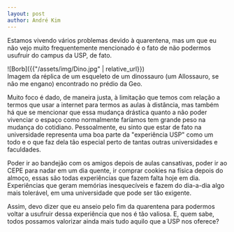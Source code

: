 ```yaml
---
layout: post
author: André Kim
---
```

 
Estamos vivendo vários problemas devido à quarentena, mas um que eu não vejo muito frequentemente mencionado é o fato de não podermos usufruir do campus da USP, de fato.

![Borb]({{"/assets/img/Dino.jpg" | relative_url}})  
Imagem da réplica de um esqueleto de um dinossauro (um Allossauro, se não me engano) encontrado no prédio da Geo.

Muito foco é dado, de maneira justa, à limitação que temos com relação a termos que usar a internet para termos as aulas à distância, mas também há que se mencionar que essa mudança drástica quanto a não poder vivenciar o espaço como normalmente faríamos tem grande peso na mudança do cotidiano. Pessoalmente, eu sinto que estar de fato na universidade representa uma boa parte da "experiência USP" como um todo e o que faz dela tão especial perto de tantas outras universidades e faculdades.

Poder ir ao bandejão com os amigos depois de aulas cansativas, poder ir ao CEPE para nadar em um dia quente, ir comprar cookies na física depois do almoço, essas são todas experiências que fazem falta hoje em dia. Experiências que geram memórias inesquecíveis e fazem do dia-a-dia algo mais tolerável, em uma universidade que pode ser tão exigente.

Assim, devo dizer que eu anseio pelo fim da quarentena para podermos voltar a usufruir dessa experiência que nos é tão valiosa. E, quem sabe, todos possamos valorizar ainda mais tudo aquilo que a USP nos oferece?